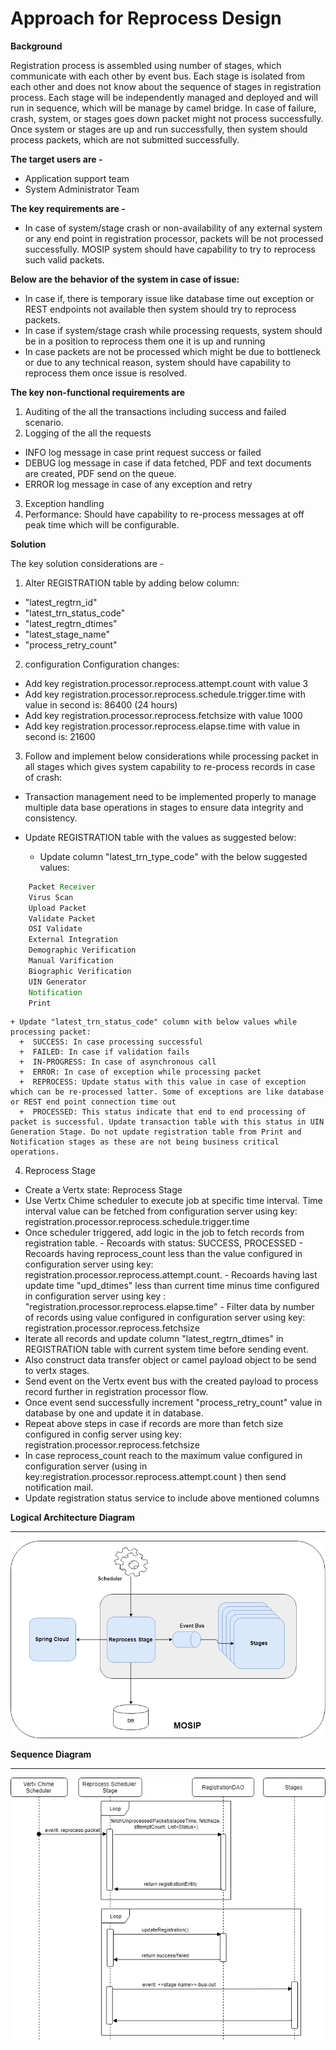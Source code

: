 # Approach for Reprocess Design 


**Background**

Registration process is assembled using number of stages, which communicate with each other by event bus. Each stage is isolated from each other and does not know about the sequence of stages in registration process. Each stage will be independently managed and deployed and will run in sequence, which will be manage by camel bridge. In case of failure, crash, system, or stages goes down packet might not process successfully. Once system or stages are up and run successfully, then system should process packets, which are not submitted successfully.

**The target users are -**

- Application support team
- System Administrator Team

**The key requirements are -**
-	In case of system/stage crash or non-availability of any external system or any end point in registration processor, packets will be not processed successfully. MOSIP system should have capability to try to reprocess such valid packets.

**Below are the behavior of the system in case of issue:**
- In case if, there is temporary issue like database time out exception or REST endpoints not available then system should try to reprocess packets.  
- In case if system/stage crash while processing requests, system should be in a position to reprocess them one it is up and running
- In case packets are not be processed which might be due to bottleneck or due to any technical reason, system should have capability to reprocess them once issue is resolved.


**The key non-functional requirements are**
1.	Auditing of the all the transactions including success and failed scenario.
2.	Logging of the all the requests
- 	INFO log message in case print request success or failed
- 	DEBUG log message in case if data fetched, PDF and text documents are created, PDF send on the queue.
- 	ERROR log message in case of any exception and retry
3.	Exception handling
4.	Performance: Should have capability to re-process messages at off peak time which will be configurable.



**Solution**

The key solution considerations are -
1.	Alter REGISTRATION table by adding below column:
- 	"latest_regtrn_id"
- 	"latest_trn_status_code"
- 	"latest_regtrn_dtimes"
- 	"latest_stage_name"
-	"process_retry_count"

2.	configuration Configuration changes:
- 	Add key registration.processor.reprocess.attempt.count with value 3
- 	Add key registration.processor.reprocess.schedule.trigger.time with value in second is: 86400 (24 hours)
-   Add key registration.processor.reprocess.fetchsize with value 1000
-   Add key registration.processor.reprocess.elapse.time with value in second is: 21600

3.	Follow and implement below considerations while processing packet in all stages which gives system capability to re-process records in case of crash:
- Transaction management need to be implemented properly to manage multiple data base operations in stages to ensure data integrity and consistency.

- 	Update REGISTRATION table with the values as suggested below:
    + Update column "latest_trn_type_code" with the below suggested values:
```java
	Packet Receiver
	Virus Scan
	Upload Packet
	Validate Packet
	OSI Validate
	External Integration
	Demographic Verification
	Manual Varification
	Biographic Verification
	UIN Generator
	Notification
	Print
```
    + Update "latest_trn_status_code" column with below values while processing packet:
      +  SUCCESS: In case processing successful
      +  FAILED: In case if validation fails
	  +  IN-PROGRESS: In case of asynchronous call
      +  ERROR: In case of exception while processing packet
      +  REPROCESS: Update status with this value in case of exception which can be re-processed latter. Some of exceptions are like database or REST end point connection time out
      +  PROCESSED: This status indicate that end to end processing of packet is successful. Update transaction table with this status in UIN Generation Stage. Do not update registration table from Print and Notification stages as these are not being business critical operations.

4. Reprocess Stage 
+	Create a Vertx state: Reprocess Stage
+	Use Vertx Chime scheduler to execute job at specific time interval. Time interval value can be fetched from configuration server using key: registration.processor.reprocess.schedule.trigger.time 
+	Once scheduler triggered, add logic in the job to fetch records from registration table. 
		- Recoards with status: SUCCESS, PROCESSED
		- Recoards having reprocess_count less than the value configured in configuration server using key: registration.processor.reprocess.attempt.count. 
		-  Recoards having last update time "upd_dtimes" less than current time minus time configured in configuration server using key : "registration.processor.reprocess.elapse.time"
		- Filter data by number of records using value configured in configuration server using key: registration.processor.reprocess.fetchsize 
+   Iterate all records and update column "latest_regtrn_dtimes" in REGISTRATION table with current system time before sending event. 
+	Also construct data transfer object or camel payload object to be send to vertx stages.   
+	Send event on the Vertx event bus with the created payload to process record further in registration processor flow.
+	Once event send successfully increment "process_retry_count" value in database by one and update it in database.
+	Repeat above steps in case if records are more than fetch size configured in config server using key: registration.processor.reprocess.fetchsize
+	In case reprocess_count reach to the maximum value configured in configuration server (using in key:registration.processor.reprocess.attempt.count ) then send notification mail.
+	Update registration status service to include above mentioned columns


**Logical Architecture Diagram**

------------

![Reprocess logical diagram](_images/reproc_logical_arch_diagram.png)



**Sequence Diagram**

------------



![Reprocess sequence diagram](_images/reprocess_seq_diagram.png)
